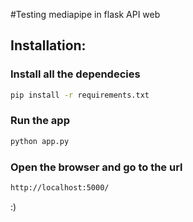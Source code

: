 #Testing mediapipe in flask API web

## Installation:

### Install all the dependecies

```bash
pip install -r requirements.txt
```

### Run the app

```bash
python app.py
```
### Open the browser and go to the url

```bash
http://localhost:5000/
```

:)



